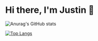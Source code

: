 # Hi there, I'm Justin 👋

<!--
**JustinBrilliantThendri/JustinBrilliantThendri** is a ✨ _special_ ✨ repository because its `README.md` (this file) appears on your GitHub profile.

Here are some ideas to get you started:

- 🔭 I’m currently working on ...
- 🌱 I’m currently learning ...
- 👯 I’m looking to collaborate on ...
- 🤔 I’m looking for help with ...
- 💬 Ask me about ...
- 📫 How to reach me: ...
- 😄 Pronouns: ...
- ⚡ Fun fact: ...
-->

![Anurag's GitHub stats](https://github-readme-stats.vercel.app/api?username=JustinBrilliantThendri&show_icons=true&theme=light)

[![Top Langs](https://github-readme-stats.vercel.app/api/top-langs/?username=JustinBrilliantThendri)](https://github.com/anuraghazra/github-readme-stats)
